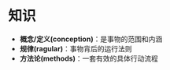 # 知识
- **概念/定义(conception)**：是事物的范围和内涵
- **规律(ragular)**：事物背后的运行法则
- **方法论(methods)**：一套有效的具体行动流程


